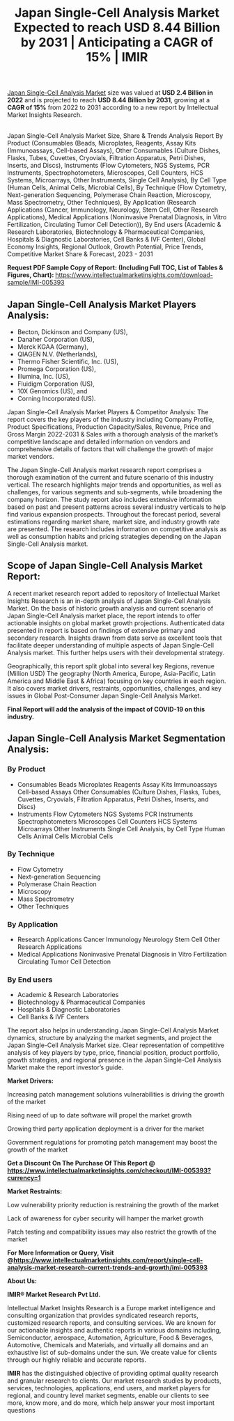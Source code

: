 <header>
<h1 class="reader-article-header__title" dir="ltr"><span data-scaffold-immersive-reader-title="">Japan&nbsp;Single-Cell Analysis Market Expected to reach USD 8.44 Billion by 2031 | Anticipating a CAGR of 15% | IMIR</span></h1>
</header>
<div class="relative reader__grid"><a class="zXfGJTqGQAYmGpAulEBXymqdLmnajmczgNWM " tabindex="0" href="https://www.intellectualmarketinsights.com/report/single-cell-analysis-market-research-current-trends-and-growth/imi-005393" target="_self" data-test-app-aware-link="">Japan Single-Cell Analysis Market</a> size was valued at <strong>USD 2.4 Billion in 2022</strong> and is projected to reach <strong>USD 8.44 Billion by 2031</strong>, growing at a <strong>CAGR of 15%</strong> from 2022 to 2031 according to a new report by Intellectual Market Insights Research.</div>
<div class="relative reader__grid">&nbsp;</div>
<p id="ember50" class="ember-view reader-text-block__paragraph">Japan Single-Cell Analysis Market Size, Share &amp; Trends Analysis Report By Product (Consumables (Beads, Microplates, Reagents, Assay Kits (Immunoassays, Cell-based Assays), Other Consumables (Culture Dishes, Flasks, Tubes, Cuvettes, Cryovials, Filtration Apparatus, Petri Dishes, Inserts, and Discs), Instruments (Flow Cytometers, NGS Systems, PCR Instruments, Spectrophotometers, Microscopes, Cell Counters, HCS Systems, Microarrays, Other Instruments, Single Cell Analysis), By Cell Type (Human Cells, Animal Cells, Microbial Cells), By Technique (Flow Cytometry, Next-generation Sequencing, Polymerase Chain Reaction, Microscopy, Mass Spectrometry, Other Techniques), By Application (Research Applications (Cancer, Immunology, Neurology, Stem Cell, Other Research Applications), Medical Applications (Noninvasive Prenatal Diagnosis, in Vitro Fertilization, Circulating Tumor Cell Detection)), By End users (Academic &amp; Research Laboratories, Biotechnology &amp; Pharmaceutical Companies, Hospitals &amp; Diagnostic Laboratories, Cell Banks &amp; IVF Center), Global Economy Insights, Regional Outlook, Growth Potential, Price Trends, Competitive Market Share &amp; Forecast, 2023 - 2031</p>
<p id="ember51" class="ember-view reader-text-block__paragraph"><strong>Request PDF Sample Copy of Report: (Including Full TOC, List of Tables &amp; Figures, Chart):&nbsp;</strong><a class="zXfGJTqGQAYmGpAulEBXymqdLmnajmczgNWM " tabindex="0" href="https://www.intellectualmarketinsights.com/download-sample/IMI-005393" target="_self" data-test-app-aware-link="">https://www.intellectualmarketinsights.com/download-sample/IMI-005393</a></p>
<h2 id="ember52" class="ember-view reader-text-block__paragraph"><strong>Japan Single-Cell Analysis Market Players Analysis:</strong></h2>
<ul>
<li>Becton, Dickinson and Company (US),</li>
<li>Danaher Corporation (US),</li>
<li>Merck KGAA (Germany),</li>
<li>QIAGEN N.V. (Netherlands),</li>
<li>Thermo Fisher Scientific, Inc. (US),</li>
<li>Promega Corporation (US),</li>
<li>Illumina, Inc. (US),</li>
<li>Fluidigm Corporation (US),</li>
<li>10X Genomics (US), and</li>
<li>Corning Incorporated (US).</li>
</ul>
<p id="ember54" class="ember-view reader-text-block__paragraph">Japan Single-Cell Analysis Market Players &amp; Competitor Analysis: The report covers the key players of the industry including Company Profile, Product Specifications, Production Capacity/Sales, Revenue, Price and Gross Margin 2022-2031 &amp; Sales with a thorough analysis of the market&rsquo;s competitive landscape and detailed information on vendors and comprehensive details of factors that will challenge the growth of major market vendors.</p>
<p id="ember55" class="ember-view reader-text-block__paragraph">The Japan Single-Cell Analysis market research report comprises a thorough examination of the current and future scenario of this industry vertical. The research highlights major trends and opportunities, as well as challenges, for various segments and sub-segments, while broadening the company horizon. The study report also includes extensive information based on past and present patterns across several industry verticals to help find various expansion prospects. Throughout the forecast period, several estimations regarding market share, market size, and industry growth rate are presented. The research includes information on competitive analysis as well as consumption habits and pricing strategies depending on the Japan Single-Cell Analysis market.</p>
<h2 id="ember56" class="ember-view reader-text-block__paragraph"><strong>Scope of Japan Single-Cell Analysis Market Report:</strong></h2>
<p id="ember57" class="ember-view reader-text-block__paragraph">A recent market research report added to repository of Intellectual Market Insights Research is an in-depth analysis of Japan Single-Cell Analysis Market. On the basis of historic growth analysis and current scenario of Japan Single-Cell Analysis market place, the report intends to offer actionable insights on global market growth projections. Authenticated data presented in report is based on findings of extensive primary and secondary research. Insights drawn from data serve as excellent tools that facilitate deeper understanding of multiple aspects of Japan Single-Cell Analysis market. This further helps users with their developmental strategy.</p>
<p id="ember58" class="ember-view reader-text-block__paragraph">Geographically, this report split global into several key Regions, revenue (Million USD) The geography (North America, Europe, Asia-Pacific, Latin America and Middle East &amp; Africa) focusing on key countries in each region. It also covers market drivers, restraints, opportunities, challenges, and key issues in Global Post-Consumer Japan Single-Cell Analysis Market.</p>
<p id="ember59" class="ember-view reader-text-block__paragraph"><strong>Final Report will add the analysis of the impact of COVID-19 on this industry.</strong></p>
<h2 id="ember60" class="ember-view reader-text-block__paragraph"><strong>Japan Single-Cell Analysis Market Segmentation Analysis:</strong></h2>
<h3 id="ember61" class="ember-view reader-text-block__paragraph">By Product</h3>
<ul>
<li>Consumables Beads Microplates Reagents Assay Kits Immunoassays Cell-based Assays Other Consumables (Culture Dishes, Flasks, Tubes, Cuvettes, Cryovials, Filtration Apparatus, Petri Dishes, Inserts, and Discs)</li>
<li>Instruments Flow Cytometers NGS Systems PCR Instruments Spectrophotometers Microscopes Cell Counters HCS Systems Microarrays Other Instruments Single Cell Analysis, by Cell Type Human Cells Animal Cells Microbial Cells</li>
</ul>
<h3 id="ember63" class="ember-view reader-text-block__paragraph">By Technique</h3>
<ul>
<li>Flow Cytometry</li>
<li>Next-generation Sequencing</li>
<li>Polymerase Chain Reaction</li>
<li>Microscopy</li>
<li>Mass Spectrometry</li>
<li>Other Techniques</li>
</ul>
<h3 id="ember65" class="ember-view reader-text-block__paragraph">By Application</h3>
<ul>
<li>Research Applications Cancer Immunology Neurology Stem Cell Other Research Applications</li>
<li>Medical Applications Noninvasive Prenatal Diagnosis in Vitro Fertilization Circulating Tumor Cell Detection</li>
</ul>
<h3 id="ember67" class="ember-view reader-text-block__paragraph">By End users</h3>
<ul>
<li>Academic &amp; Research Laboratories</li>
<li>Biotechnology &amp; Pharmaceutical Companies</li>
<li>Hospitals &amp; Diagnostic Laboratories</li>
<li>Cell Banks &amp; IVF Centers</li>
</ul>
<p id="ember69" class="ember-view reader-text-block__paragraph">The report also helps in understanding Japan Single-Cell Analysis Market dynamics, structure by analyzing the market segments, and project the Japan Single-Cell Analysis&nbsp;Market size. Clear representation of competitive analysis of key players by type, price, financial position, product portfolio, growth strategies, and regional presence in the Japan Single-Cell Analysis Market make the report investor&rsquo;s guide.</p>
<p id="ember70" class="ember-view reader-text-block__paragraph"><strong>Market Drivers:</strong></p>
<p id="ember71" class="ember-view reader-text-block__paragraph">Increasing patch management solutions vulnerabilities is driving the growth of the market</p>
<p id="ember72" class="ember-view reader-text-block__paragraph">Rising need of up to date software will propel the market growth</p>
<p id="ember73" class="ember-view reader-text-block__paragraph">Growing third party application deployment is a driver for the market</p>
<p id="ember74" class="ember-view reader-text-block__paragraph">Government regulations for promoting patch management may boost the growth of the market</p>
<p id="ember75" class="ember-view reader-text-block__paragraph"><strong>Get a Discount On The Purchase Of This Report @ </strong><a class="zXfGJTqGQAYmGpAulEBXymqdLmnajmczgNWM " tabindex="0" href="https://www.intellectualmarketinsights.com/checkout/IMI-005393?currency=1" target="_self" data-test-app-aware-link=""><strong>https://www.intellectualmarketinsights.com/checkout/IMI-005393?currency=1</strong></a></p>
<p id="ember76" class="ember-view reader-text-block__paragraph"><strong>Market Restraints:</strong></p>
<p id="ember77" class="ember-view reader-text-block__paragraph">Low vulnerability priority reduction is restraining the growth of the market</p>
<p id="ember78" class="ember-view reader-text-block__paragraph">Lack of awareness for cyber security will hamper the market growth</p>
<p id="ember79" class="ember-view reader-text-block__paragraph">Patch testing and compatibility issues may also restrict the growth of the market</p>
<p id="ember80" class="ember-view reader-text-block__paragraph"><strong>For More Information or Query, Visit @</strong><a class="zXfGJTqGQAYmGpAulEBXymqdLmnajmczgNWM " tabindex="0" href="https://www.intellectualmarketinsights.com/report/single-cell-analysis-market-research-current-trends-and-growth/imi-005393" target="_self" data-test-app-aware-link=""><strong>https://www.intellectualmarketinsights.com/report/single-cell-analysis-market-research-current-trends-and-growth/imi-005393</strong></a></p>
<p id="ember81" class="ember-view reader-text-block__paragraph"><strong>About Us:</strong></p>
<p id="ember82" class="ember-view reader-text-block__paragraph"><strong>IMIR&reg; Market Research Pvt Ltd.</strong></p>
<p id="ember83" class="ember-view reader-text-block__paragraph">Intellectual Market Insights Research is a Europe market intelligence and consulting organization that provides syndicated research reports, customized research reports, and consulting services. We are known for our actionable insights and authentic reports in various domains including, Semiconductor, aerospace, Automation, Agriculture, Food &amp; Beverages, Automotive, Chemicals and Materials, and virtually all domains and an exhaustive list of sub-domains under the sun. We create value for clients through our highly reliable and accurate reports.</p>
<p id="ember84" class="ember-view reader-text-block__paragraph"><strong>IMIR</strong> has the distinguished objective of providing optimal quality research and granular research to clients. Our market research studies by products, services, technologies, applications, end users, and market players for regional, and country level market segments, enable our clients to see more, know more, and do more, which help answer your most important questions</p>
